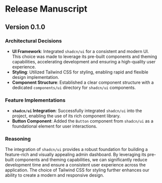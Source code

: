 # Release Manuscript

## Version 0.1.0

### Architectural Decisions

- **UI Framework**: Integrated `shadcn/ui` for a consistent and modern UI. This choice was made to leverage its pre-built components and theming capabilities, accelerating development and ensuring a high-quality user experience.
- **Styling**: Utilized Tailwind CSS for styling, enabling rapid and flexible design implementation.
- **Component Structure**: Established a clear component structure with a dedicated `components/ui` directory for `shadcn/ui` components.

### Feature Implementations

- **`shadcn/ui` Integration**: Successfully integrated `shadcn/ui` into the project, enabling the use of its rich component library.
- **Button Component**: Added the `Button` component from `shadcn/ui` as a foundational element for user interactions.

### Reasoning

The integration of `shadcn/ui` provides a robust foundation for building a feature-rich and visually appealing admin dashboard. By leveraging its pre-built components and theming capabilities, we can significantly reduce development time and ensure a consistent user experience across the application. The choice of Tailwind CSS for styling further enhances our ability to create a modern and responsive design.
